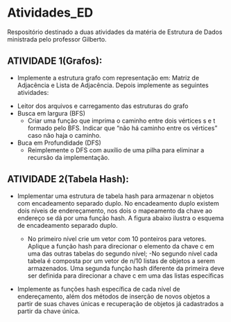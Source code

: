 # Atividades_ED
Respositório destinado a duas atividades da matéria de Estrutura de Dados ministrada pelo professor Gilberto.


## ATIVIDADE 1(Grafos):
+ Implemente a estrutura grafo com representação em: Matriz de Adjacência e Lista de Adjacência. Depois implemente as seguintes atividades:

-  Leitor dos arquivos e carregamento das estruturas do grafo
-  Busca em largura (BFS)
    - Criar uma função que imprima o caminho entre dois vértices s e t formado pelo BFS. Indicar que “não há
      caminho entre os vértices” caso não haja o caminho.
-  Buca em Profundidade (DFS)
    - Reimplemente o DFS com auxílio de uma pilha para
      eliminar a recursão da implementação.

## ATIVIDADE 2(Tabela Hash):
- Implementar uma estrutura de tabela hash para armazenar n objetos
com encadeamento separado duplo. No encadeamento duplo existem
dois níveis de endereçamento, nos dois o mapeamento da chave ao
endereço se dá por uma função hash. A figura abaixo ilustra o
esquema de encadeamento separado duplo.

    - No primeiro nível crie um vetor com 10 ponteiros para vetores.
Aplique a função hash para direcionar o elemento da chave c
em uma das outras tabelas do segundo nível;
    -No segundo nível cada tabela é composta por um vetor de n/10
listas de objetos a serem armazenados. Uma segunda função
hash diferente da primeira deve ser definida para direcionar a
chave c em uma das listas específicas


- Implemente as funções hash específica de cada nível de
endereçamento, além dos métodos de inserção de novos objetos a
partir de suas chaves únicas e recuperação de objetos já cadastrados a
partir da chave única.
